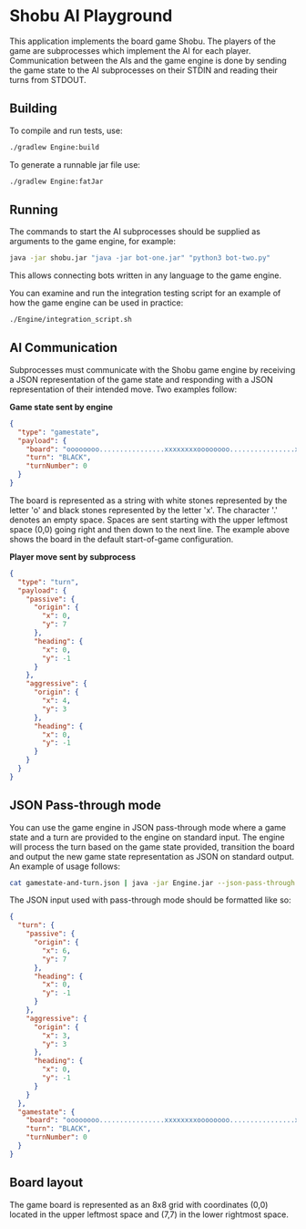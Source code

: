# Shobu AI Playground

This application implements the board game Shobu. The players of the game are subprocesses 
which implement the AI for each player. Communication between the AIs and the game engine is done 
by sending the game state to the AI subprocesses on their STDIN and reading their turns from STDOUT.

## Building

To compile and run tests, use:
```bash
./gradlew Engine:build
``` 

To generate a runnable jar file use:
```bash
./gradlew Engine:fatJar
```

## Running

The commands to start the AI subprocesses should be supplied as arguments to the game engine, 
for example:
```bash
java -jar shobu.jar "java -jar bot-one.jar" "python3 bot-two.py"
``` 

This allows connecting bots written in any language to the game engine.

You can examine and run the integration testing script for an example of how the game engine
can be used in practice: 
```bash
./Engine/integration_script.sh
```

## AI Communication

Subprocesses must communicate with the Shobu game engine by receiving a JSON representation of the game 
state and responding with a JSON representation of their intended move. Two examples follow:

**Game state sent by engine**

```json
{
  "type": "gamestate",
  "payload": {
    "board": "oooooooo................xxxxxxxxoooooooo................xxxxxxxx",
    "turn": "BLACK",
    "turnNumber": 0
  }
}
```

The board is represented as a string with white stones represented by the letter 'o' 
and black stones represented by the letter 'x'. The character '.' denotes an empty space.
Spaces are sent starting with the upper leftmost space (0,0) going right and then down
to the next line. The example above shows the board in the default start-of-game configuration.

**Player move sent by subprocess**

```json
{
  "type": "turn",
  "payload": {
    "passive": {
      "origin": {
        "x": 0,
        "y": 7
      },
      "heading": {
        "x": 0,
        "y": -1
      }
    }, 
    "aggressive": {
      "origin": {
        "x": 4,
        "y": 3
      },
      "heading": {
        "x": 0,
        "y": -1
      }
    }
  }
}
```

## JSON Pass-through mode

You can use the game engine in JSON pass-through mode where a game state and a turn are provided to the engine
on standard input. The engine will process the turn based on the game state provided, transition the board and output
the new game state representation as JSON on standard output. An example of usage follows:

```bash
cat gamestate-and-turn.json | java -jar Engine.jar --json-pass-through > new-gamestate.json
``` 

The JSON input used with pass-through mode should be formatted like so:

```json
{
  "turn": {
    "passive": {
      "origin": {
        "x": 6,
        "y": 7
      },
      "heading": {
        "x": 0,
        "y": -1
      }
    },
    "aggressive": {
      "origin": {
        "x": 3,
        "y": 3
      },
      "heading": {
        "x": 0,
        "y": -1
      }
    }
  },
  "gamestate": {
    "board": "oooooooo................xxxxxxxxoooooooo................xxxxxxxx",
    "turn": "BLACK",
    "turnNumber": 0
  }
}
```

## Board layout

The game board is represented as an 8x8 grid with coordinates (0,0) located in the upper
leftmost space and (7,7) in the lower rightmost space.